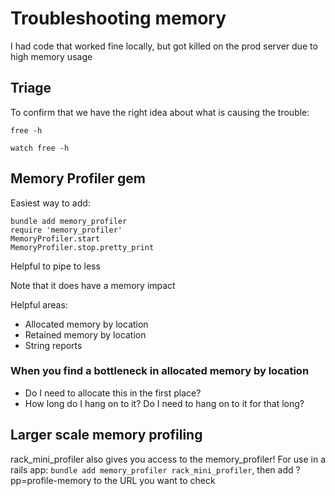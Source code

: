 # Troubleshooting memory

I had code that worked fine locally, but got killed on the prod server due to high memory usage

## Triage

To confirm that we have the right idea about what is causing the trouble:

`free -h`

`watch free -h`

## Memory Profiler gem

Easiest way to add:
```
bundle add memory_profiler
require 'memory_profiler'
MemoryProfiler.start
MemoryProfiler.stop.pretty_print
```

Helpful to pipe to less

Note that it does have a memory impact

Helpful areas:
* Allocated memory by location
* Retained memory by location
* String reports

### When you find a bottleneck in allocated memory by location

* Do I need to allocate this in the first place?
* How long do I hang on to it?  Do I need to hang on to it for that long?

## Larger scale memory profiling

rack_mini_profiler also gives you access to the memory_profiler!  For use in a rails app:
`bundle add memory_profiler rack_mini_profiler`, then add ?pp=profile-memory to the URL you want to check
